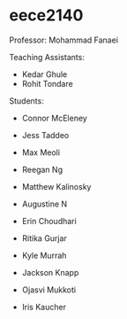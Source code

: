 # eece2140

Professor: Mohammad Fanaei

Teaching Assistants:
- Kedar Ghule
- Rohit Tondare

Students:
- Connor McEleney

- Jess Taddeo

- Max Meoli

- Reegan Ng

- Matthew Kalinosky

- Augustine N
- Erin Choudhari
- Ritika Gurjar

- Kyle Murrah


- Jackson Knapp

- Ojasvi Mukkoti

- Iris Kaucher
